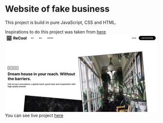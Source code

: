 # Website of fake business
This project is build in pure JavaScript, CSS and HTML.

Inspirations to do this project was taken from [here](https://www.frontendpractice.com/projects/qrates)
![screen presenting look of the website](./pictures/ReCool%20cover.png)
You can see live project [here](https://onio1100.github.io/ReCool/)